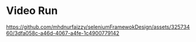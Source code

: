 # Video Run 


https://github.com/mhdnurfaizzy/seleniumFramewokDesign/assets/32573460/3dfa058c-a46d-4067-a4fe-1c4900779142

